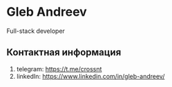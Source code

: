 # Gleb Andreev
Full-stack developer
## Контактная информация
1. telegram: https://t.me/crossnt
2. linkedIn: https://www.linkedin.com/in/gleb-andreev/